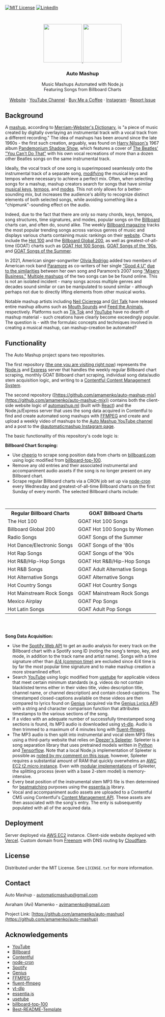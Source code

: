[![MIT License][license-shield]][license-url]
[![LinkedIn][linkedin-shield]][linkedin-url]

<!-- PROJECT LOGO -->
<br />
<p align="center">
  <a href="https://github.com/amamenko/auto-mashup#gh-dark-mode-only">
   <img src="https://images.ctfassets.net/r8d0zt89au6z/U08zxXPI7WotVcDYslYBF/1abd688f9038dba10e6aa96f30b84342/automashup_logo_white.svg" width="125" />
  </a>
   <a href="https://github.com/amamenko/auto-mashup#gh-light-mode-only">
    <img src="https://images.ctfassets.net/r8d0zt89au6z/2O6pZhJ8iQoqojzyNZCTRH/4e0020dda6a224a9460e49094417c9ff/automashup_logo.svg" width="125" />
  </a>
   
  <h3 align="center">Auto Mashup</h3>

  <p align="center">
    Music Mashups Automated with Node.js
    <br />
    Featuring Songs from Billboard Charts
    <br />
    <br />
    <a href="https://www.automashup.ml/">Website</a>
    ·
    <a href="https://www.youtube.com/channel/UCbjaDBiyXCqWGT4inY8LCmQ">YouTube Channel</a>
     ·
    <a href="https://www.buymeacoffee.com/automashup">Buy Me a Coffee</a>
    ·
    <a href="https://www.instagram.com/automaticmashup/">Instagram</a>
    ·
    <a href="https://github.com/amamenko/auto-mashup/issues">Report Issue</a> 
  </p>
</p>


## Background

A [mashup](https://en.wikipedia.org/wiki/Mashup_(music)), according to [Merriam-Webster's Dictionary](https://www.merriam-webster.com/dictionary/mash-up), is "a piece of music created by digitally overlaying 
an instrumental track with a vocal track from a different recording." The idea of mashups has been around since the late 1960s - the first such creation, arguably,
was found on [Harry Nilsson's](https://en.wikipedia.org/wiki/Harry_Nilsson) 1967 album [Pandemonium Shadow Show](https://en.wikipedia.org/wiki/Pandemonium_Shadow_Show), which features a cover of [The Beatles'](https://en.wikipedia.org/wiki/The_Beatles) 
["You Can't Do That"](https://en.wikipedia.org/wiki/You_Can%27t_Do_That) with his own vocal recreations of more than a dozen other Beatles songs on the same instrumental track.

Ideally, the vocal track of one song is superimposed seamlessly onto the instrumental track of a separate song, [modifying](https://en.wikipedia.org/wiki/Pitch_shift) 
the musical keys and tempos where necessary to achieve a perfect mix. Often, when selecting songs for a mashup, mashup creators search for songs that have similar
[musical keys](https://en.wikipedia.org/wiki/Key_(music)), [tempos](https://en.wikipedia.org/wiki/Tempo), and [modes](https://en.wikipedia.org/wiki/Mode_(music)).
This not only allows for a better-sounding mix, but increases the audience's ability to recognize distinct elements of both selected songs, while avoiding something like a
"chipmunk"-sounding effect on the audio.

Indeed, due to the fact that there are only so many chords, keys, tempos, song structures, time signatures, and modes, popular songs on the [Billboard](https://www.billboard.com/) 
charts can, and often do, sound alike. The weekly [Billboard magazine](https://en.wikipedia.org/wiki/Billboard_(magazine)) tracks the most popular trending songs 
across various genres of music and displays various charts containing music rankings on their [website]((https://www.billboard.com/)). Charts include 
the [Hot 100](https://www.billboard.com/charts/hot-100/) and the [Billboard Global 200](https://www.billboard.com/charts/billboard-global-200/), 
as well as greatest-of-all-time (GOAT) charts such as [GOAT Hot 100 Songs](greatest-hot-100-singles), [GOAT Songs of the '90s](greatest-billboards-top-songs-90s),
and [GOAT Songs of the Summer](https://www.billboard.com/charts/greatest-of-all-time-songs-of-the-summer/).

In 2021, American singer-songwriter [Olivia Rodrigo](https://en.wikipedia.org/wiki/Olivia_Rodrigo) added two members of American rock band 
[Paramore](https://en.wikipedia.org/wiki/Paramore) as co-writers of her single [“Good 4 U”](https://en.wikipedia.org/wiki/Good_4_U) 
[due to the similarities](https://variety.com/2021/music/news/olivia-rodrigo-paramore-good-4-u-misery-business-1235048791/)
between her own song and Paramore’s 2007 song [“Misery Business."](https://en.wikipedia.org/wiki/Misery_Business) 
[Multiple mashups](https://www.youtube.com/results?search_query=good+4+u+misery+business+mashup) of 
the two songs can be be found online. This is not an isolated incident - many songs across multiple genres and decades sound similar or can be manipulated 
to sound similar - although perhaps not due to directly lifting elements from other musical works.

Notable mashup artists including [Neil Cicierega](https://en.wikipedia.org/wiki/Neil_Cicierega) and [Girl Talk](https://en.wikipedia.org/wiki/Girl_Talk_(musician)) have released entire mashup albums such as [Mouth Sounds](https://en.wikipedia.org/wiki/Mouth_Sounds) and [Feed the Animals](https://en.wikipedia.org/wiki/Feed_the_Animals), respectively. Platforms such as [Tik Tok](https://www.tiktok.com/) and [YouTube](https://www.youtube.com/) have no dearth of mashup material - such creations have clearly become exceedingly popular. The question is - with the formulaic concepts and techniques involved in creating a musical mashup, can mashup-creation be automated?

## Functionality

The Auto Mashup project spans two repositories. 

The first repository ([the one you are visiting right now](https://github.com/amamenko/auto-mashup)) represents
the [Node.js](https://nodejs.org/en/) and [Express](https://expressjs.com/) server that handles the weekly regular Billboard chart scraping, monthly GOAT 
Billboard chart scraping, individual song data/audio stem acquisition logic, and writing to a [Contentful Content Management System](https://www.contentful.com/). 

The second repository 
([https://github.com/amamenko/auto-mashup-mix](https://github.com/amamenko/auto-mashup-mix)) contains both the client-side website logic of [automashup.ml](https://www.automashup.ml/)
(built with [React](https://reactjs.org/)) and the Node.js/Express server that uses the song data acquired in Contentful to find and create automated song mashups
with [FFMPEG](https://ffmpeg.org/) and create and upload a weekly video of mashups to the [Auto Mashup YouTube channel](https://www.youtube.com/channel/UCbjaDBiyXCqWGT4inY8LCmQ)
and a post to the [@automaticmashup Instagram page](https://www.instagram.com/automaticmashup/).

The basic functionality of this repository's code logic is: 

<strong>Billboard Chart Scraping:</strong>
* Use [cheerio](https://www.npmjs.com/package/cheerio) to scrape song position data from charts on [billboard.com](https://www.billboard.com/) using logic modified from [billboard-top-100](https://www.npmjs.com/package/billboard-top-100).
* Remove any old entries and their associated instrumental and accompaniment audio assets if the song is no longer present on any Billboard chart.
* Scrape regular Billboard charts via a CRON job set up via [node-cron](https://www.npmjs.com/package/node-cron) every Wednesday and greatest-of-all-time Billboard charts on the first Sunday of every month. The selected Billboard charts include:
<br />
<table align="center">
  <tr>
    <th>Regular Billboard Charts</th>
    <th>GOAT Billboard Charts</th>
  </tr>
  <tr>
    <td>The Hot 100</td>
    <td>GOAT Hot 100 Songs</td>
  </tr>
  <tr>
    <td>Billboard Global 200</td>
    <td>GOAT Hot 100 Songs by Women</td>
  </tr>
  <tr>
    <td>Radio Songs</td>
    <td>GOAT Songs of the Summer</td>
  </tr>
  <tr>
    <td>Hot Dance/Electronic Songs</td>
    <td>GOAT Songs of the '80s</td>
  </tr>
  <tr>
    <td>Hot Rap Songs</td>
    <td>GOAT Songs of the '90s</td>
  </tr>
  <tr>
    <td>Hot R&B/Hip-Hop Songs</td>
    <td>GOAT Hot R&B/Hip-Hop Songs</td>
  </tr>
  <tr>
    <td>Hot R&B Songs</td>
    <td>GOAT Adult Alternative Songs</td>
  </tr> 
  <tr>
    <td>Hot Alternative Songs</td>
    <td>GOAT Alternative Songs</td>
  </tr>
  <tr>
    <td>Hot Country Songs</td>
    <td>GOAT Hot Country Songs</td>
  </tr>
  <tr>
    <td>Hot Mainstream Rock Songs</td>
    <td>GOAT Mainstream Rock Songs</td>
  </tr>
  <tr>
    <td>Mexico Airplay</td>
    <td>GOAT Pop Songs</td>
  </tr>
  <tr>
    <td>Hot Latin Songs</td>
    <td>GOAT Adult Pop Songs</td>
  </tr>
</table>
<br />
<br />

<strong>Song Data Acquisition:</strong>
* Use the [Spotify Web API](https://www.npmjs.com/package/spotify-web-api-node) to get an audio analysis for every track on the Billboard chart with a Spotify 
song ID (noting the song's tempo, key, and mode, in addition to the track name and artist name). Songs with a time signature other than 
[4/4 (common time)](https://en.wikipedia.org/wiki/Time_signature#common_time) are excluded since 4/4 time is by far the most popular time signature and to make 
mashup creation a more streamlined effort.
* Search [YouTube](https://www.youtube.com/) using logic modified from [usetube](https://www.npmjs.com/package/usetube) for applicable videos that meet certain minimum standards (e.g. videos do not contain 
blacklisted terms either in their video title, video description title, channel name, or channel description) and contain closed-captions. The timestamped closed-captions
available on these videos are then compared to lyrics found on [Genius](https://genius.com/) (acquired via the [Genius Lyrics API](https://www.npmjs.com/package/genius-lyrics-api))
with a string and character comparison function that attributes timestamps to the various sections of the song.
* If a video with an adequate number of successfully timestamped song sections is found, its MP3 audio is downloaded using [yt-dlp](https://github.com/yt-dlp/yt-dlp). Audio is then trimmed to a maximum of 4 minutes long with [fluent-ffmpeg](https://www.npmjs.com/package/fluent-ffmpeg).
* The MP3 audio is then split into instrumental and vocal stem MP3 files using a third-party website that relies on 
[Deezer's Spleeter](https://github.com/deezer/spleeter). Spleeter is a song separation library that uses pretrained models written in [Python](https://www.python.org/) and [Tensorflow](https://tensorflow.org/).
Note that a local Node.js implementation of Spleeter is possible as [noted by my comment on this issue](https://github.com/deezer/spleeter/issues/358#issuecomment-914895894), however,
Spleeter requires a substantial amount of RAM that quickly overwhelms an [AWC EC2 t2.micro instance](https://aws.amazon.com/ec2/instance-types/t2/). Even with [modular implementations](https://github.com/amo13/spleeter-wrapper) of Spleeter, the splitting process (even with a base 2-stem model) is memory-intensive.
* Every beat position of the instrumental stem MP3 file is then determined for [beatmatching](https://en.wikipedia.org/wiki/Beatmatching) purposes using the [essentia.js](https://mtg.github.io/essentia.js/) library.
* Vocal and accompaniment audio assets are uploaded to a Contentful CMS using Contentful's [Content Management API](https://www.npmjs.com/package/contentful-management). These assets are then associated with the song's entry. The enty is subsequently populated with all of the acquired data.

## Deployment

Server deployed via [AWS EC2](https://aws.amazon.com/ec2/) instance. Client-side website deployed with [Vercel](https://vercel.com/). Custom domain from [Freenom](https://www.freenom.com/) with DNS routing by [Cloudflare](https://www.cloudflare.com/).


<!-- LICENSE -->
## License

Distributed under the MIT License. See `LICENSE.txt` for more information.

<!-- CONTACT -->
## Contact

Auto Mashup - automaticmashup@gmail.com

Avraham (Avi) Mamenko - avimamenko@gmail.com

Project Link: [https://github.com/amamenko/auto-mashup](https://github.com/amamenko/auto-mashup)


<!-- ACKNOWLEDGEMENTS -->
## Acknowledgements
* [YouTube](https://www.youtube.com/)
* [Billboard](https://www.billboard.com/)
* [Contentful](https://www.contentful.com/)
* [node-cron](https://www.npmjs.com/package/node-cron)
* [Spotify](https://www.spotify.com/us/) 
* [Genius](https://genius.com/)
* [FFMPEG](https://ffmpeg.org/)
* [fluent-ffmpeg](https://www.npmjs.com/package/fluent-ffmpeg)
* [yt-dlp](https://github.com/yt-dlp/yt-dlp)
* [essentia.js](https://mtg.github.io/essentia.js/)
* [usetube](https://www.npmjs.com/package/usetube)
* [billboard-top-100](https://www.npmjs.com/package/billboard-top-100)
* [Best-README-Template](https://github.com/othneildrew/Best-README-Template)


<!-- MARKDOWN LINKS & IMAGES -->
<!-- https://www.markdownguide.org/basic-syntax/#reference-style-links -->
[license-shield]: https://img.shields.io/github/license/othneildrew/Best-README-Template.svg?style=for-the-badge
[license-url]: https://github.com/amamenko/auto-mashup/blob/master/LICENSE.txt
[linkedin-shield]: https://img.shields.io/badge/-LinkedIn-black.svg?style=for-the-badge&logo=linkedin&colorB=555
[linkedin-url]: https://www.linkedin.com/in/avrahammamenko
